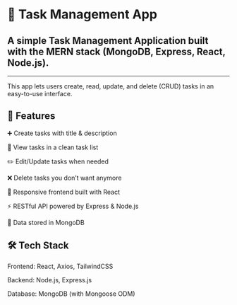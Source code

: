 # 📝 Task Management App

## A simple Task Management Application built with the MERN stack (MongoDB, Express, React, Node.js).
---
This app lets users create, read, update, and delete (CRUD) tasks in an easy-to-use interface.




## 🚀 Features

➕ Create tasks with title & description

👀 View tasks in a clean task list

✏️ Edit/Update tasks when needed

❌ Delete tasks you don’t want anymore

📱 Responsive frontend built with React

⚡ RESTful API powered by Express & Node.js

💾 Data stored in MongoDB

## 🛠️ Tech Stack

Frontend: React, Axios, TailwindCSS 

Backend: Node.js, Express.js

Database: MongoDB (with Mongoose ODM)
